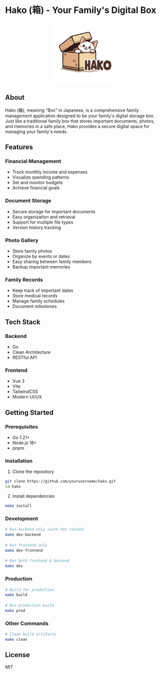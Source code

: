 # Hako (箱) - Your Family's Digital Box

<p align="center">
    <img src="web/src/assets/HakoSecondary.png" alt="Hako Logo" width="200" />
</p>

## About

Hako (箱), meaning "Box" in Japanese, is a comprehensive family management application designed to be your family's digital storage box. Just like a traditional family box that stores important documents, photos, and memories in a safe place, Hako provides a secure digital space for managing your family's needs.

## Features

### Financial Management
- Track monthly income and expenses
- Visualize spending patterns
- Set and monitor budgets
- Achieve financial goals

### Document Storage
- Secure storage for important documents
- Easy organization and retrieval
- Support for multiple file types
- Version history tracking

### Photo Gallery
- Store family photos
- Organize by events or dates
- Easy sharing between family members
- Backup important memories

### Family Records
- Keep track of important dates
- Store medical records
- Manage family schedules
- Document milestones

## Tech Stack

### Backend
- Go
- Clean Architecture
- RESTful API

### Frontend
- Vue 3
- Vite
- TailwindCSS
- Modern UI/UX

## Getting Started

### Prerequisites
- Go 1.21+
- Node.js 18+
- pnpm

### Installation
1. Clone the repository
```bash
git clone https://github.com/yourusername/hako.git
cd hako
```

2. Install dependencies
```bash
make install
```

### Development
```bash
# Run backend only (with hot reload)
make dev-backend

# Run frontend only
make dev-frontend

# Run both frontend & backend
make dev
```

### Production
```bash
# Build for production
make build

# Run production build
make prod
```

### Other Commands
```bash
# Clean build artifacts
make clean
```

## License
MIT 